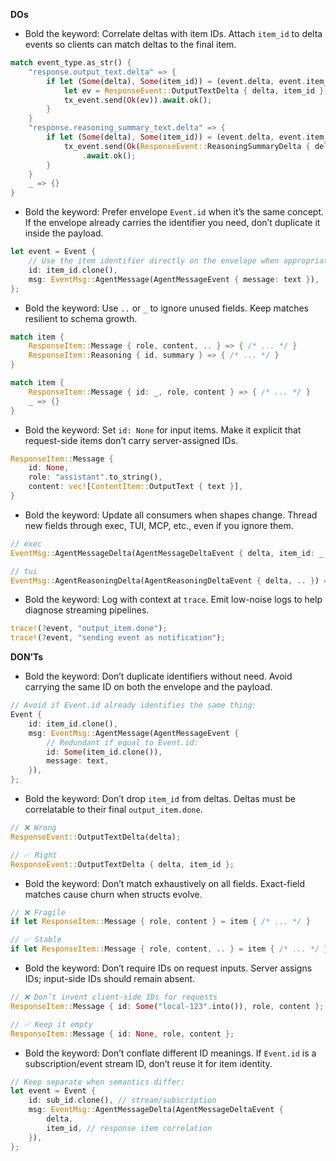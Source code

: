 **DOs**
- Bold the keyword: Correlate deltas with item IDs. Attach `item_id` to delta events so clients can match deltas to the final item.
```rust
match event_type.as_str() {
    "response.output_text.delta" => {
        if let (Some(delta), Some(item_id)) = (event.delta, event.item_id) {
            let ev = ResponseEvent::OutputTextDelta { delta, item_id };
            tx_event.send(Ok(ev)).await.ok();
        }
    }
    "response.reasoning_summary_text.delta" => {
        if let (Some(delta), Some(item_id)) = (event.delta, event.item_id) {
            tx_event.send(Ok(ResponseEvent::ReasoningSummaryDelta { delta, item_id }))
                .await.ok();
        }
    }
    _ => {}
}
```

- Bold the keyword: Prefer envelope `Event.id` when it’s the same concept. If the envelope already carries the identifier you need, don’t duplicate it inside the payload.
```rust
let event = Event {
    // Use the item identifier directly on the envelope when appropriate.
    id: item_id.clone(),
    msg: EventMsg::AgentMessage(AgentMessageEvent { message: text }),
};
```

- Bold the keyword: Use `..` or `_` to ignore unused fields. Keep matches resilient to schema growth.
```rust
match item {
    ResponseItem::Message { role, content, .. } => { /* ... */ }
    ResponseItem::Reasoning { id, summary } => { /* ... */ }
}

match item {
    ResponseItem::Message { id: _, role, content } => { /* ... */ }
    _ => {}
}
```

- Bold the keyword: Set `id: None` for input items. Make it explicit that request-side items don’t carry server-assigned IDs.
```rust
ResponseItem::Message {
    id: None,
    role: "assistant".to_string(),
    content: vec![ContentItem::OutputText { text }],
}
```

- Bold the keyword: Update all consumers when shapes change. Thread new fields through exec, TUI, MCP, etc., even if you ignore them.
```rust
// exec
EventMsg::AgentMessageDelta(AgentMessageDeltaEvent { delta, item_id: _ }) => { /* ... */ }

// tui
EventMsg::AgentReasoningDelta(AgentReasoningDeltaEvent { delta, .. }) => { /* ... */ }
```

- Bold the keyword: Log with context at `trace`. Emit low-noise logs to help diagnose streaming pipelines.
```rust
trace!(?event, "output_item.done");
trace!(?event, "sending event as notification");
```

**DON’Ts**
- Bold the keyword: Don’t duplicate identifiers without need. Avoid carrying the same ID on both the envelope and the payload.
```rust
// Avoid if Event.id already identifies the same thing:
Event {
    id: item_id.clone(),
    msg: EventMsg::AgentMessage(AgentMessageEvent {
        // Redundant if equal to Event.id:
        id: Some(item_id.clone()),
        message: text,
    }),
};
```

- Bold the keyword: Don’t drop `item_id` from deltas. Deltas must be correlatable to their final `output_item.done`.
```rust
// ❌ Wrong
ResponseEvent::OutputTextDelta(delta);

// ✅ Right
ResponseEvent::OutputTextDelta { delta, item_id };
```

- Bold the keyword: Don’t match exhaustively on all fields. Exact-field matches cause churn when structs evolve.
```rust
// ❌ Fragile
if let ResponseItem::Message { role, content } = item { /* ... */ }

// ✅ Stable
if let ResponseItem::Message { role, content, .. } = item { /* ... */ }
```

- Bold the keyword: Don’t require IDs on request inputs. Server assigns IDs; input-side IDs should remain absent.
```rust
// ❌ Don’t invent client-side IDs for requests
ResponseItem::Message { id: Some("local-123".into()), role, content };

// ✅ Keep it empty
ResponseItem::Message { id: None, role, content };
```

- Bold the keyword: Don’t conflate different ID meanings. If `Event.id` is a subscription/event stream ID, don’t reuse it for item identity.
```rust
// Keep separate when semantics differ:
let event = Event {
    id: sub_id.clone(), // stream/subscription
    msg: EventMsg::AgentMessageDelta(AgentMessageDeltaEvent {
        delta,
        item_id, // response item correlation
    }),
};
```